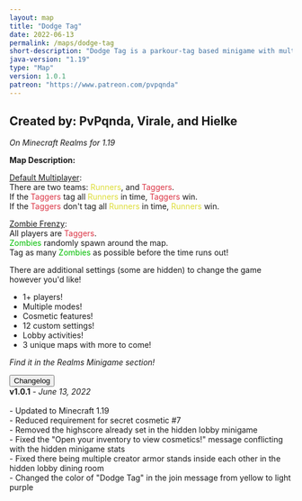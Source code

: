 ```yaml
---
layout: map
title: "Dodge Tag"
date: 2022-06-13
permalink: /maps/dodge-tag
short-description: "Dodge Tag is a parkour-tag based minigame with multiple modes for you and your friends!"
java-version: "1.19"
type: "Map"
version: 1.0.1
patreon: "https://www.patreon.com/pvpqnda"
---
```

Created by: PvPqnda, Virale, and Hielke
-
*On Minecraft Realms for 1.19*

**Map Description:**

<a style="text-decoration: underline;">Default Multiplayer<a>:<br>
There are two teams: <a style="color: #dddd35;">Runners<a>, and <a style="color: #dc3545;">Taggers<a>.<br>
If the <a style="color: #dc3545;">Taggers<a> tag all <a style="color: #dddd35;">Runners<a> in time, <a style="color: #dc3545;">Taggers<a> win.<br>
If the <a style="color: #dc3545;">Taggers<a> don't tag all <a style="color: #dddd35;">Runners<a> in time, <a style="color: #dddd35;">Runners<a> win.

<a style="text-decoration: underline;">Zombie Frenzy<a>:<br>
All players are <a style="color: #dc3545;"><a style="color: #dc3545;">Taggers<a><a>.<br>
<a style="color: #00be00;">Zombies<a> randomly spawn around the map.<br>
Tag as many <a style="color: #00be00;">Zombies<a> as possible before the time runs out!<br>

There are additional settings (some are hidden) to change the game however you'd like!

- 1+ players!
- Multiple modes!
- Cosmetic features!
- 12 custom settings!
- Lobby activities!
- 3 unique maps with more to come!

*Find it in the Realms Minigame section!*

<div id="accordion">
  <div class="card">
        <button class="card-header mb-0 btn btn-link text-decoration-none" data-toggle="collapse" data-target="#changelog" aria-expanded="false" aria-controls="changelog" id="changelogBtn">
           Changelog
        </button>
</div>

<div id="changelog" class="collapse" aria-labelledby="changelogBtn" data-parent="#accordion">
      <div class="card-body">
<b>v1.0.1</b> - <em>June 13, 2022</em><br>
<br>
- Updated to Minecraft 1.19<br>
- Reduced requirement for secret cosmetic #7<br>
- Removed the highscore already set in the hidden lobby minigame<br>
- Fixed the "Open your inventory to view cosmetics!" message conflicting with the hidden minigame stats<br>
- Fixed there being multiple creator armor stands inside each other in the hidden lobby dining room<br>
- Changed the color of "Dodge Tag" in the join message from yellow to light purple<br>
      </div>
    </div>
  </div>